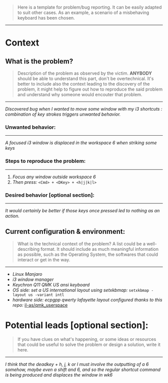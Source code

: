 > Here is a template for problem/bug reporting. It can be easily adapted to suit other cases. As an example, a scenario of a misbehaving keyboard has been chosen.

---
# Context 
## What is the problem? 
> Description of the problem as observed by the victim. **ANYBODY** should be able to understand this part, don't be overtechnical.
It's better to include also the context leading to the discovery of the problem, it might help to figure out how to reproduce the said problem and understand why someone would encouter that problem.

---

*Discovered bug when I wanted to move some window with my i3 shortcuts : combination of key strokes triggers unwanted behavior.*

### Unwanted behavior:

---

*A focused i3 window is displaced in the workspace 6 when striking some keys*

### Steps to reproduce the problem:

---

1. *Focus any window outside workspace 6*
2. *Then press:* `<Cmd> + <DKey> + <h|j|k|l>`

### Desired behavior [optional section]:

---

*It would certainly be better if those keys once pressed led to nothing as an action.*

## Current configuration & environment: 
> What is the technical context of the problem? A list could be a well-describing format. It should include as much meaningful information as possible, such as the Operating System, the softwares that could interact or get in the way.

---

+ *Linux Manjaro*
+ *i3 window manager*
+ *Keychron Q11 QMK US ansi keyboard*
+ *OS side: set a US international layout using setxkbmap:*
`setxkbmap -layout us -variant intl`
+ *hardware side: ecpgpp qwerty lafayette layout configured thanks to this repo:* [il-as/qmk_userspace](https://github.com/il-as/qmk_userspace)

# Potential leads [optional section]:
> If you have clues on what's happening, or some ideas or resources that could be useful to solve the problem or design a solution, write it here.

---

*I think that the deadkey + h, j, k or l must involve the outputting of a 6 somehow, maybe even a shift and 6, and so the regular shortcut command is being produced and displaces the window in wk6*

